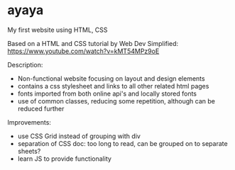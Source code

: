 # ayaya
My first website using HTML, CSS

Based on a HTML and CSS tutorial by Web Dev Simplified: https://www.youtube.com/watch?v=kMT54MPz9oE

Description:
- Non-functional website focusing on layout and design elements 
- contains a css stylesheet and links to all other related html pages
- fonts imported from both online api's and locally stored fonts
- use of common classes, reducing some repetition, although can be reduced further


Improvements:
- use CSS Grid instead of grouping with div
- separation of CSS doc: too long to read, can be grouped on to separate sheets?
- learn JS to provide functionality
